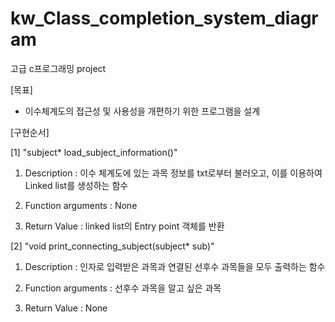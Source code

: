 # kw_Class_completion_system_diagram
고급 c프로그래밍 project

[목표]
- 이수체계도의 접근성 및 사용성을 개편하기 위한 프로그램을 설계

[구현순서]

[1] "subject* load_subject_information()"
1. Description
: 이수 체계도에 있는 과목 정보를 txt로부터 불러오고, 이를 이용하여 Linked list를 생성하는 함수

2. Function arguments
: None

3. Return Value
: linked list의 Entry point 객체를 반환


[2] "void print_connecting_subject(subject* sub)" 
1. Description
: 인자로 입력받은 과목과 연결된 선후수 과목들을 모두 출력하는 함수

2. Function arguments
: 선후수 과목을 알고 싶은 과목

3. Return Value
: None

